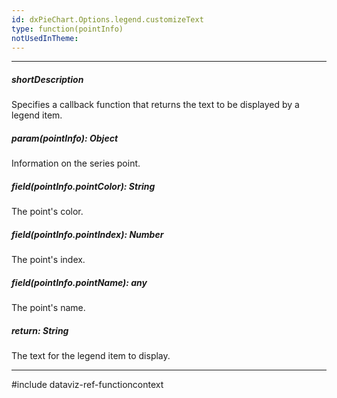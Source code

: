 ```yaml
---
id: dxPieChart.Options.legend.customizeText
type: function(pointInfo)
notUsedInTheme: 
---
```

---
##### shortDescription
Specifies a callback function that returns the text to be displayed by a legend item.

##### param(pointInfo): Object
Information on the series point.

##### field(pointInfo.pointColor): String
The point's color.

##### field(pointInfo.pointIndex): Number
The point's index.

##### field(pointInfo.pointName): any
The point's name.

##### return: String
The text for the legend item to display.

---
#include dataviz-ref-functioncontext